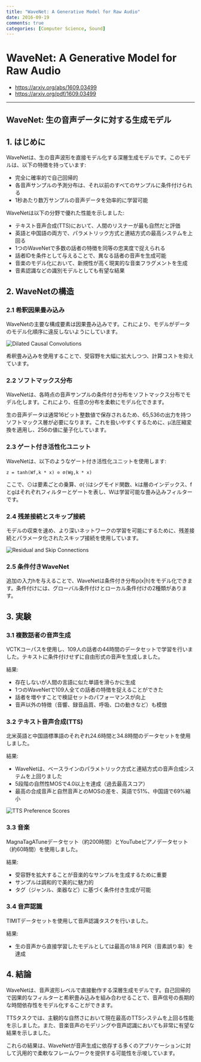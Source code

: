 ```yaml
---
title: "WaveNet: A Generative Model for Raw Audio"
date: 2016-09-19
comments: true
categories: [Computer Science, Sound]
---
```


# WaveNet: A Generative Model for Raw Audio
- <https://arxiv.org/abs/1609.03499>
- <https://arxiv.org/pdf/1609.03499>

---
## WaveNet: 生の音声データに対する生成モデル

## 1. はじめに

WaveNetは、生の音声波形を直接モデル化する深層生成モデルです。このモデルは、以下の特徴を持っています:

- 完全に確率的で自己回帰的
- 各音声サンプルの予測分布は、それ以前のすべてのサンプルに条件付けられる
- 1秒あたり数万サンプルの音声データを効率的に学習可能

WaveNetは以下の分野で優れた性能を示しました:

- テキスト音声合成(TTS)において、人間のリスナーが最も自然だと評価
- 英語と中国語の両方で、パラメトリック方式と連結方式の最高システムを上回る
- 1つのWaveNetで多数の話者の特徴を同等の忠実度で捉えられる
- 話者IDを条件として与えることで、異なる話者の音声を生成可能
- 音楽のモデル化において、新規性が高く現実的な音楽フラグメントを生成
- 音素認識などの識別モデルとしても有望な結果

## 2. WaveNetの構造

### 2.1 希釈因果畳み込み

WaveNetの主要な構成要素は因果畳み込みです。これにより、モデルがデータのモデル化順序に違反しないようにしています。

![Dilated Causal Convolutions](https://github.com/user-attachments/assets/a9ee7e80-aafa-439c-a88e-5cc262dd3cd2)

希釈畳み込みを使用することで、受容野を大幅に拡大しつつ、計算コストを抑えています。

### 2.2 ソフトマックス分布

WaveNetは、各時点の音声サンプルの条件付き分布をソフトマックス分布でモデル化します。これにより、任意の分布を柔軟にモデル化できます。

生の音声データは通常16ビット整数値で保存されるため、65,536の出力を持つソフトマックス層が必要になります。これを扱いやすくするために、μ法圧縮変換を適用し、256の値に量子化しています。

### 2.3 ゲート付き活性化ユニット

WaveNetは、以下のようなゲート付き活性化ユニットを使用します:

```
z = tanh(Wf,k * x) ⊙ σ(Wg,k * x)
```

ここで、⊙は要素ごとの乗算、σ(·)はシグモイド関数、kは層のインデックス、fとgはそれぞれフィルターとゲートを表し、Wは学習可能な畳み込みフィルターです。

### 2.4 残差接続とスキップ接続

モデルの収束を速め、より深いネットワークの学習を可能にするために、残差接続とパラメータ化されたスキップ接続を使用しています。

![Residual and Skip Connections](https://github.com/user-attachments/assets/061f6420-f13c-4dec-82d9-2ca637e5998b)

### 2.5 条件付きWaveNet

追加の入力hを与えることで、WaveNetは条件付き分布p(x|h)をモデル化できます。条件付けには、グローバル条件付けとローカル条件付けの2種類があります。

## 3. 実験

### 3.1 複数話者の音声生成

VCTKコーパスを使用し、109人の話者の44時間のデータセットで学習を行いました。テキストに条件付けせずに自由形式の音声を生成しました。

結果:
- 存在しないが人間の言語に似た単語を滑らかに生成
- 1つのWaveNetで109人全ての話者の特徴を捉えることができた
- 話者を増やすことで検証セットのパフォーマンスが向上
- 音声以外の特徴（音響、録音品質、呼吸、口の動きなど）も模倣

### 3.2 テキスト音声合成(TTS)

北米英語と中国語標準語のそれぞれ24.6時間と34.8時間のデータセットを使用しました。

結果:
- WaveNetは、ベースラインのパラメトリック方式と連結方式の音声合成システムを上回りました
- 5段階の自然性MOSで4.0以上を達成（過去最高スコア）
- 最高の合成音声と自然音声とのMOSの差を、英語で51%、中国語で69%縮小

![TTS Preference Scores](https://github.com/user-attachments/assets/db6c6211-deef-4fc8-a844-7bf5b348d4d2)

### 3.3 音楽

MagnaTagATuneデータセット（約200時間）とYouTubeピアノデータセット（約60時間）を使用しました。

結果:
- 受容野を拡大することが音楽的なサンプルを生成するために重要
- サンプルは調和的で美的に魅力的
- タグ（ジャンル、楽器など）に基づく条件付き生成が可能

### 3.4 音声認識

TIMITデータセットを使用して音声認識タスクを行いました。

結果:
- 生の音声から直接学習したモデルとしては最高の18.8 PER（音素誤り率）を達成

## 4. 結論

WaveNetは、音声波形レベルで直接動作する深層生成モデルです。自己回帰的で因果的なフィルターと希釈畳み込みを組み合わせることで、音声信号の長期的な時間依存性をモデル化することができます。

TTSタスクでは、主観的な自然さにおいて現在最高のTTSシステムを上回る性能を示しました。また、音楽音声のモデリングや音声認識においても非常に有望な結果を示しました。

これらの結果は、WaveNetが音声生成に依存する多くのアプリケーションに対して汎用的で柔軟なフレームワークを提供する可能性を示唆しています。
